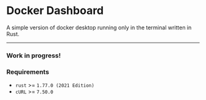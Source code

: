 # Docker Dashboard

A simple version of docker desktop running only in the terminal written in Rust.

---


### Work in progress!


### Requirements
- `rust` >=  `1.77.0 (2021 Edition)`
- `cURL` >= `7.50.0`